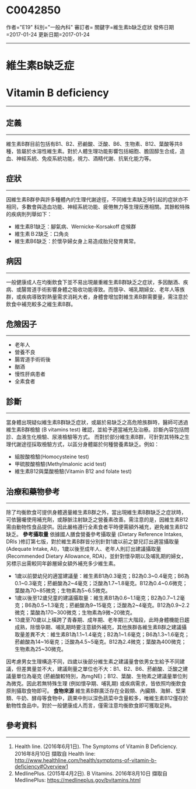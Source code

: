 # C0042850
作者="E19"
科別="一般內科"
審訂者=
關鍵字=維生素b缺乏症狀
發佈日期=2017-01-24
更新日期=2017-01-24

----------
# 維生素B缺乏症
# Vitamin B deficiency
----------
## 定義
----------

維生素B群目前包括有B1、B2、菸鹼酸、泛酸、B6、生物素、B12、葉酸等共8種，皆屬於水溶性維生素。對於人體生理功能影響包括細胞、膽固醇生合成，造血、神經系統、免疫系統功能，視力、酒精代謝、抗氧化能力等。 

## 症狀
----------

因維生素B群參與許多種體內的生理代謝途徑，不同維生素缺乏時引起的症狀亦不相同，多數會與造血功能、神經系統功能、疲倦無力等生理反應相關。其餘較特殊的疾病則列舉如下：

- 維生素B1缺乏：腳氣病、Wernicke-Korsakoff 症候群
- 維生素Ｂ2缺乏：口角炎
- 維生素B6缺乏：於懷孕婦女身上易造成胎兒發育異常。
## 病因
----------

一般健康成人在均衡飲食下並不易出現嚴重維生素B群缺乏之症狀，多因酗酒、疾病、或腸胃道手術影響身體之吸收功能導致。而懷孕、哺乳期婦女、老年人等族群，或疾病導致對熱量需求消耗大者，身體會增加對維生素B群需要量，需注意於飲食中補充較多之維生素B群。 

## 危險因子
----------
- 老年人
- 營養不良
- 腸胃道手術術後
- 酗酒
- 慢性肝病患者
- 全素食者 
## 診斷
----------

當身體出現疑似維生素B群缺乏症狀，或屬於易缺乏之高危險族群時，醫師可透過維生素B群檢驗 (B vitamins test) 確認，並給予適當補充及治療。診斷內容包括問診、血液生化檢驗、尿液檢驗等方式。
而對於部分維生素B群，可針對其特殊之生理代謝途徑採取檢驗方式，以區分身體屬於何種營養素缺乏。例如：

- 組胺酸檢驗(Homocysteine test)
- 甲硫胺酸檢驗(Methylmalonic acid test)
- 維生素B12與葉酸檢驗(Vitamin B12 and folate test) 
## 治療和藥物參考
----------

除了均衡飲食可提供身體適量維生素B群之外，當出現維生素B群缺乏之症狀時，可依醫囑使用補充劑，或靜脈注射缺乏之營養素改善。需注意的是，因維生素B12需由動物性食品提供。因此嚴格遵行全素食者平時便需額外補充，避免維生素B12缺乏。
**參考攝取量**
依據國人膳食營養參考攝取量 (Dietary Reference Intakes, DRIs )修訂第七版，對於維生素B群皆分別針對1歲以前之嬰兒訂出適當攝取量 (Adequate Intake, AI)，1歲以後至成年人、老年人則訂出建議攝取量 (Recommended Dietary Allowance, RDA)，並針對懷孕期以及哺乳期的婦女，另標示出需較同年齡層婦女額外補充多少維生素。

- 1歲以前嬰幼兒的適當建議量：維生素B1為0.3毫克；B2為0.3~0.4毫克；B6為0.1~0.3毫克；菸鹼酸為2~4毫克；泛酸為1.7~1.8毫克。B12為0.4~0.6微克；葉酸為70~85微克；生物素為5~6.5微克。
- 1歲以後至12歲兒童的建議攝取量：維生素B1為0.6~1.1毫克；B2為0.7~1.2毫克；B6為0.5~1.3毫克；菸鹼酸為9~15毫克；泛酸為2~4毫克。B12為0.9~2.2微克；葉酸為170~300微克；生物素為9微~20微克。
- 13歲至70歲以上橫跨了青春期、成年期、老年期三大階段，此時身體機能日趨成熟，除懷孕期、哺乳期時要注意額外補充，其他族群各維生素B群之建議攝取量差異不大：維生素B1為1.1~1.4毫克；B2為1~1.6毫克；B6為1.3~1.6毫克；菸鹼酸為14~16毫克；泛酸為4.5~5毫克。B12為2.4微克；葉酸為400微克；生物素為25~30微克。

因考慮男女生理構造不同，四歲以後部分維生素之建議量會依男女生給予不同建議，但差異量並不大，建議劑量之單位也不大：B1、B2、B6、菸鹼酸、泛酸之建議量單位為毫克 (菸鹼酸較特別，為mgNE)；B12、葉酸、生物素之建議量單位則為微克。因此若無特殊生理 (例如懷孕期、哺乳期) 或疾病需求，皆依照均衡飲食原則攝取食物即可。
**食物來源**
維生素B群廣泛存在全穀類、內臟類、海鮮、堅果類、牛奶、酵母等食物中，蔬果中則以深色蔬菜中含量較多，唯維生素B12僅存於動物性食品中。對於一般健康成人而言，僅需注意均衡飲食即可獲取足夠。

## 參考資料
----------
1. Health line. (2016年6月1日). The Symptoms of Vitamin B Deficiency. 2016年8月10日 擷取自 Health line: 
  http://www.healthline.com/health/symptoms-of-vitamin-b-deficiency#Overview1
2. MedlinePlus. (2015年4月2日). B Vitamins. 2016年8月10日 擷取自 MedlinePlus: 
  https://medlineplus.gov/bvitamins.html

